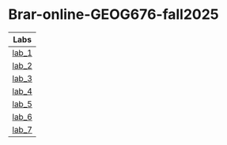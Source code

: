 # Brar-online-GEOG676-fall2025

|Labs  |
|:-----:|
|[lab_1](lab_1/README.md) |
|[lab_2](lab_2/README.md) |
|[lab_3](lab_3/README.md) |
|[lab_4](lab_4/README.md) |
|[lab_5](lab_5/README.md) |
|[lab_6](lab_6/README.md) |
|[lab_7](lab_7/README.md) |
